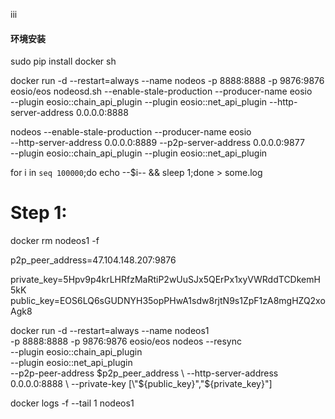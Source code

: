 iii





#### 环境安装


sudo pip install docker sh








docker run -d --restart=always --name nodeos -p 8888:8888 -p 9876:9876 \
    eosio/eos nodeosd.sh --enable-stale-production --producer-name eosio \
    --plugin eosio::chain_api_plugin --plugin eosio::net_api_plugin --http-server-address 0.0.0.0:8888




 nodeos --enable-stale-production --producer-name eosio \
    --http-server-address 0.0.0.0:8889 --p2p-server-address 0.0.0.0:9877 \
    --plugin eosio::chain_api_plugin --plugin eosio::net_api_plugin


for i in `seq 100000`;do echo --$i-- && sleep 1;done > some.log





# Step 1:

docker rm nodeos1 -f

p2p_peer_address=47.104.148.207:9876

private_key=5Hpv9p4krLHRfzMaRtiP2wUuSJx5QErPx1xyVWRddTCDkemH5kK
public_key=EOS6LQ6sGUDNYH35opPHwA1sdw8rjtN9s1ZpF1zA8mgHZQ2xoAgk8


docker run -d --restart=always --name nodeos1 \
    -p 8888:8888 -p 9876:9876 eosio/eos nodeos --resync \
    --plugin eosio::chain_api_plugin \
    --plugin eosio::net_api_plugin \
    --p2p-peer-address $p2p_peer_address \
    --http-server-address 0.0.0.0:8888 \
    --private-key [\"${public_key}\",\"${private_key}\"]


docker logs -f --tail 1 nodeos1


